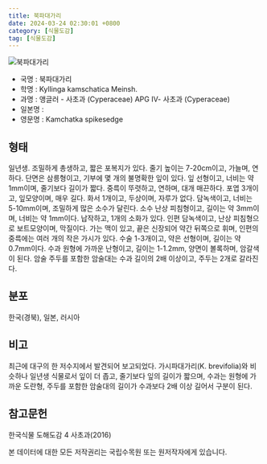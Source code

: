 ```yaml
---
title: 북파대가리
date: 2024-03-24 02:30:01 +0800
category: [식물도감]
tag: [식물도감]
---
```




![북파대가리](/fileUpload/plants/basic/illustration/9848_illustration_th2.jpg)
- 국명 : 북파대가리
- 학명 : Kyllinga kamschatica Meinsh.
- 과명 : 앵글러 - 사초과 (Cyperaceae) APG Ⅳ- 사초과 (Cyperaceae)
- 일본명 : 
- 영문명 : Kamchatka spikesedge


## 형태
일년생. 조밀하게 총생하고, 짧은 포복지가 있다. 줄기 높이는 7-20cm이고, 가늘며, 연하다. 단면은 삼릉형이고, 기부에 몇 개의 불명확한 잎이 있다. 잎 선형이고, 너비는 약 1mm이며, 줄기보다 길이가 짧다. 중륵이 뚜렷하고, 연하며, 대개 매끈하다. 포엽 3개이고, 잎모양이며, 매우 길다. 화서 1개이고, 두상이며, 자루가 없다. 담녹색이고, 너비는 5-10mm이며, 조밀하게 많은 소수가 달린다. 소수 난상 피침형이고, 길이는 약 3mm이며, 너비는 약 1mm이다. 납작하고, 1개의 소화가 있다. 인편 담녹색이고, 난상 피침형으로 보트모양이며, 막질이다. 가는 맥이 있고, 끝은 신장되어 약간 뒤쪽으로 휘며, 인편의 중륵에는 여러 개의 작은 가시가 있다. 수술 1-3개이고, 약은 선형이며, 길이는 약 0.7mm이다. 수과 원형에 가까운 난형이고, 길이는 1-1.2mm, 양면이 볼록하며, 암갈색이 된다. 암술 주두를 포함한 암술대는 수과 길이의 2배 이상이고, 주두는 2개로 갈라진다.
## 분포
한국(경북), 일본, 러시아
## 비고
최근에 대구의 한 저수지에서 발견되어 보고되었다. 가시파대가리(K. brevifolia)와 비슷하나 일년생 식물로서 잎이 더 좁고, 줄기보다 잎의 길이가 짧으며, 수과는 원형에 가까운 도란형, 주두를 포함한 암술대의 길이가 수과보다 2배 이상 길어서 구분이 된다.
## 참고문헌
한국식물 도해도감 4 사초과(2016)






본 데이터에 대한 모든 저작권리는 국립수목원 또는 원저작자에게 있습니다.
